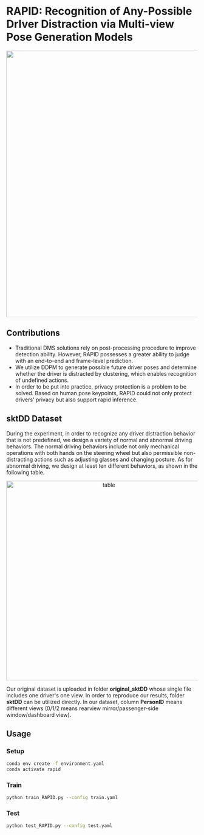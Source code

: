 # RAPID: Recognition of Any-Possible DrIver Distraction via Multi-view Pose Generation Models

<p align="center">
  <img src="https://github.com/user-attachments/assets/4eb99116-44dc-4c2c-89af-38660736708e" width="700"/>
</p>

## Contributions
- Traditional DMS solutions rely on post-processing procedure to improve detection ability. However, RAPID possesses a greater ability to judge with an end-to-end and frame-level prediction.
- We utilize DDPM to generate possible future driver poses and determine whether the driver is distracted by clustering, which enables recognition of undefined actions.
- In order to be put into practice, privacy protection is a problem to be solved. Based on human pose keypoints, RAPID could not only protect drivers' privacy but also support rapid inference.

## sktDD Dataset
During the experiment, in order to recognize any driver distraction behavior that is not predefined, we design a variety of normal and abnormal driving behaviors. The normal driving behaviors include not only mechanical operations with both hands on the steering wheel but also permissible non-distracting actions such as adjusting glasses and changing posture. As for abnormal driving, we design at least ten different behaviors, as shown in the following table.

<p align="center">
  <img width="524" alt="table" src="https://github.com/user-attachments/assets/fcd6338d-ebc4-49ea-81ca-2b2603703bb9" />
</p>



Our original dataset is uploaded in folder **original_sktDD** whose single file includes one driver's one view. In order to reproduce our results, folder **sktDD** can be utilized directly. In our dataset, column **PersonID** means different views (0/1/2 means rearview mirror/passenger-side window/dashboard view). 


## Usage 
### Setup

```bash
conda env create -f environment.yaml
conda activate rapid
```
### Train
```bash
python train_RAPID.py --config train.yaml
```
### Test
```bash
python test_RAPID.py --config test.yaml
```


